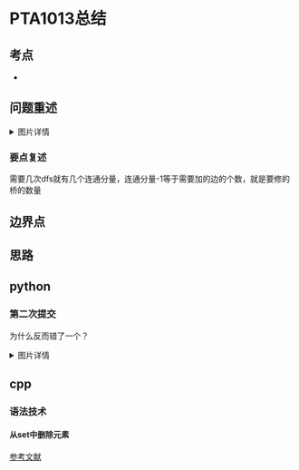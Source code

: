 # PTA1013总结
## 考点
+ 


## 问题重述
<details><summary>图片详情</summary><img src="https://raw.githubusercontent.com/ednow/cloudimg/main/githubio/20210822143252.png" alt="找不到图片(Image not found)" onerror="this.onerror=null;this.src='https://gitee.com/ednow/cloudimg/raw/main/githubio/20210822143252.png';" /></details>

### 要点复述
需要几次dfs就有几个连通分量，连通分量-1等于需要加的边的个数，就是要修的桥的数量

## 边界点

## 思路

## python
### 第二次提交
为什么反而错了一个？

<details><summary>图片详情</summary><img src="https://raw.githubusercontent.com/ednow/cloudimg/main/githubio/20210822155551.png" alt="找不到图片(Image not found)" onerror="this.onerror=null;this.src='https://gitee.com/ednow/cloudimg/raw/main/githubio/20210822155551.png';" /></details>

###

## cpp

### 语法技术

#### 从set中删除元素
[参考文献](https://www.cnblogs.com/nxopen2018/p/10957679.html)